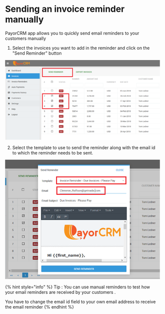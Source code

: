 # Sending an invoice reminder manually

PayorCRM app allows you to quickly send email reminders to your customers manually

1. Select the invoices you want to add in the reminder and click on the "Send Reminder" button

![](../.gitbook/assets/image%20%2826%29.png)

2. Select the template to use to send the reminder along with the email id to which the reminder needs to be sent.



![](../.gitbook/assets/image%20%285%29.png)



{% hint style="info" %}
Tip : You can use manual reminders to test how your email reminders are received by your customers . 

You have to change the email id field to your own email address to receive the email reminder
{% endhint %}



